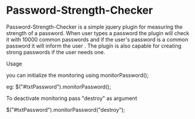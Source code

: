 # Password-Strength-Checker
Password-Strength-Checker is a simple jquery plugin for measuring the strength of a password. When user types a password the plugin  will  check it with  10000 common passwords and if the user's password is a common password it will inform the user . The plugin is also capable  for creating strong passwords if the user needs one.
 

 Usage

 you can initialize the monitoring using monitorPassword();

 eg: $("#txtPassword").monitorPassword();


 To deactivate monitoring pass "destroy" as argument

 $("#txtPassword").monitorPassword("destroy");

